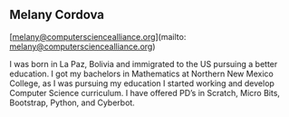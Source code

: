 ## Melany Cordova

[melany@computersciencealliance.org](mailto: melany@computersciencealliance.org)

I was born in La Paz, Bolivia and immigrated to the US pursuing a better education. I got my bachelors in Mathematics at Northern New Mexico College, as I was pursuing my education I started working and develop Computer Science curriculum. I have offered PD’s in Scratch, Micro Bits, Bootstrap, Python, and Cyberbot.